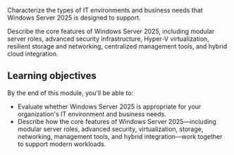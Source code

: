 Characterize the types of IT environments and business needs that Windows Server 2025 is designed to support.

Describe the core features of Windows Server 2025, including modular server roles, advanced security infrastructure, Hyper-V virtualization, resilient storage and networking, centralized management tools, and hybrid cloud integration.

## Learning objectives

By the end of this module, you'll be able to:
- Evaluate whether Windows Server 2025 is appropriate for your organization's IT environment and business needs.
- Describe how the core features of Windows Server 2025—including modular server roles, advanced security, virtualization, storage, networking, management tools, and hybrid integration—work together to support modern workloads.

